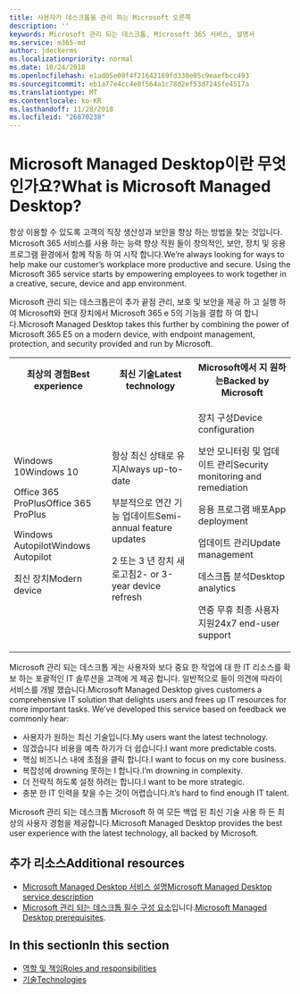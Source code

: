 ```yaml
---
title: 사용자가 데스크톱을 관리 하는 Microsoft 오른쪽
description: ''
keywords: Microsoft 관리 되는 데스크톱, Microsoft 365 서비스, 설명서
ms.service: m365-md
author: jdeckerms
ms.localizationpriority: normal
ms.date: 10/24/2018
ms.openlocfilehash: e1ad05e09f4f21642169fd330e05c9eaefbcc493
ms.sourcegitcommit: eb1a77e4cc4e8f564a1c78d2ef53d7245fe4517a
ms.translationtype: MT
ms.contentlocale: ko-KR
ms.lasthandoff: 11/28/2018
ms.locfileid: "26870238"
---
```

# <a name="what-is-microsoft-managed-desktop"></a><span data-ttu-id="b0bcc-103">Microsoft Managed Desktop이란 무엇인가요?</span><span class="sxs-lookup"><span data-stu-id="b0bcc-103">What is Microsoft Managed Desktop?</span></span>

<!--from Overview-->

<span data-ttu-id="b0bcc-p101">항상 이용할 수 있도록 고객의 직장 생산성과 보안을 향상 하는 방법을 찾는 것입니다. Microsoft 365 서비스를 사용 하는 능력 향상 직원 들이 창의적인, 보안, 장치 및 응용 프로그램 환경에서 함께 작동 하 여 시작 합니다.</span><span class="sxs-lookup"><span data-stu-id="b0bcc-p101">We’re always looking for ways to help make our customer’s workplace more productive and secure. Using the Microsoft 365 service starts by empowering employees to work together in a creative, secure, device and app environment.</span></span>

<span data-ttu-id="b0bcc-106">Microsoft 관리 되는 데스크톱은이 추가 끝점 관리, 보호 및 보안을 제공 하 고 실행 하 여 Microsoft와 현대 장치에서 Microsoft 365 e 5의 기능을 결합 하 여 합니다.</span><span class="sxs-lookup"><span data-stu-id="b0bcc-106">Microsoft Managed Desktop takes this further by combining the power of Microsoft 365 E5 on a modern device, with endpoint management, protection, and security provided and run by Microsoft.</span></span>


<table>
<tr><th><span data-ttu-id="b0bcc-107">최상의 경험</span><span class="sxs-lookup"><span data-stu-id="b0bcc-107">Best experience</span></span></th><th><span data-ttu-id="b0bcc-108">최신 기술</span><span class="sxs-lookup"><span data-stu-id="b0bcc-108">Latest technology</span></span></th><th><span data-ttu-id="b0bcc-109">Microsoft에서 지 원하는</span><span class="sxs-lookup"><span data-stu-id="b0bcc-109">Backed by Microsoft</span></span></th></tr>
<tr><td><p><span data-ttu-id="b0bcc-110">Windows 10</span><span class="sxs-lookup"><span data-stu-id="b0bcc-110">Windows 10</span></span></p><p><span data-ttu-id="b0bcc-111">Office 365 ProPlus</span><span class="sxs-lookup"><span data-stu-id="b0bcc-111">Office 365 ProPlus</span></span></p><p></p><p><span data-ttu-id="b0bcc-112">Windows Autopilot</span><span class="sxs-lookup"><span data-stu-id="b0bcc-112">Windows Autopilot</span></span></p><p><span data-ttu-id="b0bcc-113">최신 장치</span><span class="sxs-lookup"><span data-stu-id="b0bcc-113">Modern device</span></span></p></td><td><p><span data-ttu-id="b0bcc-114">항상 최신 상태로 유지</span><span class="sxs-lookup"><span data-stu-id="b0bcc-114">Always up-to-date</span></span></p><p><span data-ttu-id="b0bcc-115">부분적으로 연간 기능 업데이트</span><span class="sxs-lookup"><span data-stu-id="b0bcc-115">Semi-annual feature updates</span></span> </p><p><span data-ttu-id="b0bcc-116">2 또는 3 년 장치 새로고침</span><span class="sxs-lookup"><span data-stu-id="b0bcc-116">2- or 3-year device refresh</span></span></p></td><td><p><span data-ttu-id="b0bcc-117">장치 구성</span><span class="sxs-lookup"><span data-stu-id="b0bcc-117">Device configuration</span></span></p><p><span data-ttu-id="b0bcc-118">보안 모니터링 및 업데이트 관리</span><span class="sxs-lookup"><span data-stu-id="b0bcc-118">Security monitoring and remediation</span></span></p><p><span data-ttu-id="b0bcc-119">응용 프로그램 배포</span><span class="sxs-lookup"><span data-stu-id="b0bcc-119">App deployment</span></span></p><p><span data-ttu-id="b0bcc-120">업데이트 관리</span><span class="sxs-lookup"><span data-stu-id="b0bcc-120">Update management</span></span></p><p><span data-ttu-id="b0bcc-121">데스크톱 분석</span><span class="sxs-lookup"><span data-stu-id="b0bcc-121">Desktop analytics</span></span></p><p><span data-ttu-id="b0bcc-122">연중 무휴 최종 사용자 지원</span><span class="sxs-lookup"><span data-stu-id="b0bcc-122">24x7 end-user support</span></span></p></td></tr>
</table>

<span data-ttu-id="b0bcc-p102">Microsoft 관리 되는 데스크톱 게는 사용자와 보다 중요 한 작업에 대 한 IT 리소스를 확보 하는 포괄적인 IT 솔루션을 고객에 게 제공 합니다. 일반적으로 들이 의견에 따라이 서비스를 개발 했습니다.</span><span class="sxs-lookup"><span data-stu-id="b0bcc-p102">Microsoft Managed Desktop gives customers a comprehensive IT solution that delights users and frees up IT resources for more important tasks. We’ve developed this service based on feedback we commonly hear:</span></span>
- <span data-ttu-id="b0bcc-125">사용자가 원하는 최신 기술입니다.</span><span class="sxs-lookup"><span data-stu-id="b0bcc-125">My users want the latest technology.</span></span>
- <span data-ttu-id="b0bcc-126">않겠습니다 비용을 예측 하기가 더 쉽습니다.</span><span class="sxs-lookup"><span data-stu-id="b0bcc-126">I want more predictable costs.</span></span>
- <span data-ttu-id="b0bcc-127">핵심 비즈니스 내에 초점을 클릭 합니다.</span><span class="sxs-lookup"><span data-stu-id="b0bcc-127">I want to focus on my core business.</span></span> 
- <span data-ttu-id="b0bcc-128">복잡성에 drowning 못하는 I 합니다.</span><span class="sxs-lookup"><span data-stu-id="b0bcc-128">I’m drowning in complexity.</span></span> 
- <span data-ttu-id="b0bcc-129">더 전략적 하도록 설정 하려는 합니다.</span><span class="sxs-lookup"><span data-stu-id="b0bcc-129">I want to be more strategic.</span></span> 
- <span data-ttu-id="b0bcc-130">충분 한 IT 인력을 찾을 수는 것이 어렵습니다.</span><span class="sxs-lookup"><span data-stu-id="b0bcc-130">It’s hard to find enough IT talent.</span></span>  

<span data-ttu-id="b0bcc-131">Microsoft 관리 되는 데스크톱 Microsoft 하 여 모든 백업 된 최신 기술 사용 하 든 최상의 사용자 경험을 제공합니다.</span><span class="sxs-lookup"><span data-stu-id="b0bcc-131">Microsoft Managed Desktop provides the best user experience with the latest technology, all backed by Microsoft.</span></span> 

## <a name="additional-resources"></a><span data-ttu-id="b0bcc-132">추가 리소스</span><span class="sxs-lookup"><span data-stu-id="b0bcc-132">Additional resources</span></span>
- [<span data-ttu-id="b0bcc-133">Microsoft Managed Desktop 서비스 설명</span><span class="sxs-lookup"><span data-stu-id="b0bcc-133">Microsoft Managed Desktop service description</span></span>](../service-description/index.md)
- <span data-ttu-id="b0bcc-134">[Microsoft 관리 되는 데스크톱 필수 구성 요소](../get-ready/prerequisites.md)입니다.</span><span class="sxs-lookup"><span data-stu-id="b0bcc-134">[Microsoft Managed Desktop prerequisites](../get-ready/prerequisites.md).</span></span>

<!--When you enroll in Microsoft Managed Desktop, Microsoft provides you with devices that are configured to join your Azure Active Directory tenant. Windows 10, Office 365, and some apps and features associated with [Microsoft 365 Enterprise E5](https://www.microsoft.com/en-us/microsoft-365/compare-all-microsoft-365-plans) are installed (by Microsoft) on your devices. When your employees who are using these devices need help, they contact Microsoft Managed Desktop support (provided by Microsoft) through a custom chat app.--> 

<!--With Microsoft Managed Desktop, you get **software as a service** (Microsoft 365 E5), **Device as a service** (Microsoft Surface devices ready to use), and **IT support as a service** (Help desk and more).--> 
 
## <a name="in-this-section"></a><span data-ttu-id="b0bcc-135">In this section</span><span class="sxs-lookup"><span data-stu-id="b0bcc-135">In this section</span></span>
- [<span data-ttu-id="b0bcc-136">역할 및 책임</span><span class="sxs-lookup"><span data-stu-id="b0bcc-136">Roles and responsibilities</span></span>](roles-and-responsibilities.md)
- [<span data-ttu-id="b0bcc-137">기술</span><span class="sxs-lookup"><span data-stu-id="b0bcc-137">Technologies</span></span>](technologies.md)
